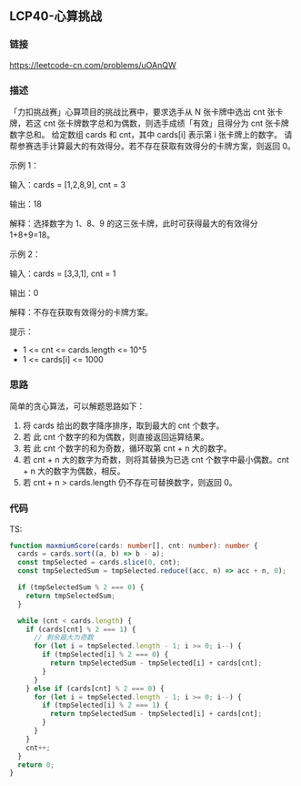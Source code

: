 ## LCP40-心算挑战

### 链接

https://leetcode-cn.com/problems/uOAnQW

### 描述

「力扣挑战赛」心算项目的挑战比赛中，要求选手从 N 张卡牌中选出 cnt 张卡牌，若这 cnt 张卡牌数字总和为偶数，则选手成绩「有效」且得分为 cnt 张卡牌数字总和。
给定数组 cards 和 cnt，其中 cards[i] 表示第 i 张卡牌上的数字。 请帮参赛选手计算最大的有效得分。若不存在获取有效得分的卡牌方案，则返回 0。

示例 1：

输入：cards = [1,2,8,9], cnt = 3

输出：18

解释：选择数字为 1、8、9 的这三张卡牌，此时可获得最大的有效得分 1+8+9=18。

示例 2：

输入：cards = [3,3,1], cnt = 1

输出：0

解释：不存在获取有效得分的卡牌方案。

提示：

- 1 <= cnt <= cards.length <= 10^5
- 1 <= cards[i] <= 1000

### 思路

简单的贪心算法，可以解题思路如下：

1. 将 cards 给出的数字降序排序，取到最大的 cnt 个数字。
2. 若 此 cnt 个数字的和为偶数，则直接返回运算结果。
3. 若 此 cnt 个数字的和为奇数，循环取第 cnt + n 大的数字。
4. 若 cnt + n 大的数字为奇数，则将其替换为已选 cnt 个数字中最小偶数。cnt + n 大的数字为偶数，相反。
5. 若 cnt + n > cards.length 仍不存在可替换数字，则返回 0。

### 代码

TS:

```ts
function maxmiumScore(cards: number[], cnt: number): number {
  cards = cards.sort((a, b) => b - a);
  const tmpSelected = cards.slice(0, cnt);
  const tmpSelectedSum = tmpSelected.reduce((acc, n) => acc + n, 0);

  if (tmpSelectedSum % 2 === 0) {
    return tmpSelectedSum;
  }

  while (cnt < cards.length) {
    if (cards[cnt] % 2 === 1) {
      // 剩余最大为奇数
      for (let i = tmpSelected.length - 1; i >= 0; i--) {
        if (tmpSelected[i] % 2 === 0) {
          return tmpSelectedSum - tmpSelected[i] + cards[cnt];
        }
      }
    } else if (cards[cnt] % 2 === 0) {
      for (let i = tmpSelected.length - 1; i >= 0; i--) {
        if (tmpSelected[i] % 2 === 1) {
          return tmpSelectedSum - tmpSelected[i] + cards[cnt];
        }
      }
    }
    cnt++;
  }
  return 0;
}
```

